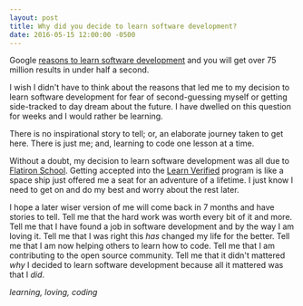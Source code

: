 ```yaml
---
layout: post
title: Why did you decide to learn software development?
date: 2016-05-15 12:00:00 -0500
---
```


Google [reasons to learn software development](https://www.google.com/webhp?sourceid=chrome-instant&ion=1&espv=2&ie=UTF-8#q=reasons+to+learn+software+development) and you will get over 75 million results in under half a second.

I wish I didn\'t have to think about the reasons that led me to my decision to learn software development for fear of second-guessing myself or getting side-tracked to day dream about the future.  I have dwelled on this question for weeks and I would rather be learning.

There is no inspirational story to tell; or, an elaborate journey taken to get here. There is just me; and, learning to code one lesson at a time.

Without a doubt, my decision to learn software development was all due to [Flatiron School](http://flatironschool.com/). Getting accepted into the [Learn Verified](http://learn.co/with/beingy) program is like a space ship just offered me a seat for an adventure of a lifetime.  I just know I need to get on and do my best and worry about the rest later.

I hope a later wiser version of me will come back in 7 months and have stories to tell.  Tell me that the hard work was worth every bit of it and more.  Tell me that I have found a job in software development and by the way I am loving it.  Tell me that I was right this *has* changed my life for the better.  Tell me that I am now helping others to learn how to code.  Tell me that I am contributing to the open source community. Tell me that it didn't mattered *why* I decided to learn software development because all it mattered was that I *did*.

*learning, loving, coding*
